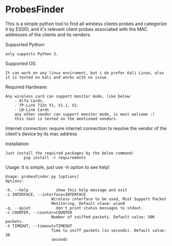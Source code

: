 # ProbesFinder
This is a simple python tool to find all wireless clients probes and categorize it by ESSID, and it's relevant client probes associated with the MAC addresses of the clients and its vendors.

Supported Python:

    only supports Python 3.

Supported OS:

    It can work on any linux enviroment, but i do prefer Kali Linux, also it is tested on kali and works with no issue.

Required Hardware:

    Any wireless card can support monitor mode, like below:
        - Alfa Cards.
        - TP-Link 722n V1, V1.1, V2.
        - LB-Link Cards
        any other vendor can support monitor mode, is most welcome :)
        this tool is tested on the mentioned vendors.
        
Internet connection:
       require internet connection to resolve the vendor of the client's device by its mac address

Installation:

    Just install the required packages by the below command:
            pip install -r requirements

Usage:
it is simple, just use -h option to see help!

    Usage: probesFinder.py [options]
    Options:

    -h, --help            show this help message and exit
    -i INTERFACE, --interface=INTERFACE
                        Wireless interface to be used, Must Support Packet
                        Monitoring. Default vlaue: wlan0
    -q, --quiet           don't print status messages to stdout.
    -c COUNTER, --counter=COUNTER
                        Number of sniffed packets. Default value: 50K packets.
    -t TIMEOUT, --timeout=TIMEOUT
                        Time to sniff packets (in seconds). Default value: 30
                        seconds



